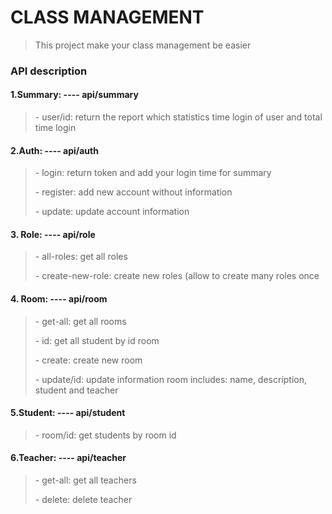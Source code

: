 # CLASS MANAGEMENT


> <p>This project make your class management be easier</p>

### API description
#### 1.Summary: ---- api/summary
> <p>- user/id: return the report which statistics time login of user and total time login </p>

#### 2.Auth: ---- api/auth

> <p>- login: return token and add your login time for summary</p>
> <p>- register: add new account without information</p>
> <p>- update: update account information</p>


#### 3. Role: ---- api/role

> <p>- all-roles: get all roles</p>
> <p>- create-new-role: create new roles (allow to create many roles once</p>

#### 4. Room: ---- api/room
> <p>- get-all: get all rooms</p>
> <p>- id: get all student by id room</p>
> <p>- create: create new room</p>
> <p>- update/id: update information room includes: name, description, student and teacher</p>


#### 5.Student: ---- api/student
> <p>- room/id: get students by room id</p>

#### 6.Teacher: ---- api/teacher
> <p>- get-all: get all teachers</p>
> <p>- delete: delete teacher</p>


